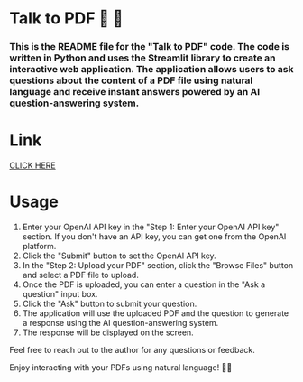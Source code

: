 # Talk to PDF 🤖 📑️

### This is the README file for the "Talk to PDF" code. The code is written in Python and uses the Streamlit library to create an interactive web application. The application allows users to ask questions about the content of a PDF file using natural language and receive instant answers powered by an AI question-answering system.

# Link
[CLICK HERE](https://talk-to-pdf.streamlit.app/)

# Usage
1. Enter your OpenAI API key in the "Step 1: Enter your OpenAI API key" section. If you don't have an API key, you can get one from the OpenAI platform.
2. Click the "Submit" button to set the OpenAI API key.
3. In the "Step 2: Upload your PDF" section, click the "Browse Files" button and select a PDF file to upload.
4. Once the PDF is uploaded, you can enter a question in the "Ask a question" input box.
5. Click the "Ask" button to submit your question.
6. The application will use the uploaded PDF and the question to generate a response using the AI question-answering system.
7. The response will be displayed on the screen.


Feel free to reach out to the author for any questions or feedback.


Enjoy interacting with your PDFs using natural language! 🚀📄





